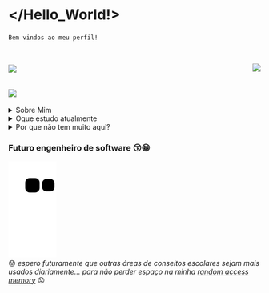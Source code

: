 # </Hello_World!>

`Bem vindos ao meu perfil!`

<br>


<img align="center" src="https://github-readme-stats.vercel.app/api?username=ArtumosGoc&show_icons=true&theme=dracula&include_all_commits=true&count_private=true"/> <img align="right" src="https://camo.githubusercontent.com/d01a201058b04552f5109a5199a4abd6e9cde6ef576848e18be97214cf275f1c/68747470733a2f2f692e70696e696d672e636f6d2f6f726967696e616c732f35312f37322f62652f35313732626532396462653236336231363833623930303130633666313665652e676966"/> 


<br>
<img align="center" src="https://github-readme-stats.vercel.app/api/top-langs/?username=ArtumosGOC&layout=compact&langs_count=10&theme=dracula"/>
<br>
<br>
 
  <details>
    <summary>Sobre Mim</summary>
  
 - ESTUDANTE DO ENSINO MÉDIO 
- ALUNO DA [CODAQUI](https://www.codaqui.dev/)
- ALUNO DA FUNDAÇÃO EDUCERE
  </details>
  <details>
    <summary>Oque estudo atualmente</summary>
 
  `C#`
  `CPP`
  `JS`
  `CSS`
  `Python`
  `HTML`
 
 <img src="https://camo.githubusercontent.com/52045ed9d775b4ac9286e51c28b878edca6bb1750815b423c8d06c7976040ab7/68747470733a2f2f6d617274696e63686176657a2e6769746875622e696f2f4173736574732f4c6f676f732f6373686172702e737667" width="40" height="40"/>
 <img src="https://user-images.githubusercontent.com/42747200/46140125-da084900-c26d-11e8-8ea7-c45ae6306309.png" width="35" height="40"/>
 <img src="https://user-images.githubusercontent.com/4727/38117842-2d270f22-336c-11e8-8413-e5daf9ae41e9.png" width="35" height="40"/>
 <img src="https://cdn-icons-png.flaticon.com/512/136/136527.png" width="35" height="40"/>
 <img src="https://cdn-icons-png.flaticon.com/512/5968/5968350.png" width="35" height="40"/>
 <img src="https://cdn-icons-png.flaticon.com/512/136/136528.png" width="35" height="40"/>!!
 
 </details>
 <details>
   <summary>Por que não tem muito aqui?</summary>
 <br>
 
 
  - Começei a postar coisas recentemente aqui, com o tempo irei adicionando mais coisas ao perfil.

</details>
 
    
###  Futuro engenheiro de software :kissing_closed_eyes::grin:
![Snake animation](https://github.com/ArtumosGoc/ArtumosGoc/blob/output/github-contribution-grid-snake.svg)<br>
:worried: *espero futuramente que outras áreas de conseitos escolares sejam mais usados diariamente... para não perder espaço na minha [random access memory](https://www.techtudo.com.br/noticias/2012/02/o-que-e-memoria-ram-e-qual-sua-funcao.ghtml)* :worried:


